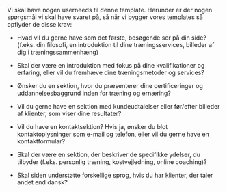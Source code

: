 Vi skal have nogen userneeds til denne template.
Herunder er der nogen spørgsmål vi skal have svaret på, så når vi bygger vores templates så opflyder de disse krav:


- Hvad vil du gerne have som det første, besøgende ser på din side? (f.eks. din filosofi, en introduktion til dine træningsservices, billeder af dig i træningssammenhæng)

- Skal der være en introduktion med fokus på dine kvalifikationer og erfaring, eller vil du fremhæve dine træningsmetoder og services?

- Ønsker du en sektion, hvor du præsenterer dine certificeringer og uddannelsesbaggrund inden for træning og ernæring?

- Vil du gerne have en sektion med kundeudtalelser eller før/efter billeder af klienter, som viser dine resultater?

- Vil du have en kontaktsektion? Hvis ja, ønsker du blot kontaktoplysninger som e-mail og telefon, eller vil du gerne have en kontaktformular?

- Skal der være en sektion, der beskriver de specifikke ydelser, du tilbyder (f.eks. personlig træning, kostvejledning, online coaching)?

- Skal siden understøtte forskellige sprog, hvis du har klienter, der taler andet end dansk?

